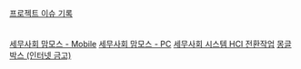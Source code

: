 <a href="https://github.com/Ablestor/test-repo">프로젝트 이슈 기록</a></br></br></br>
<a href="https://github.com/orgs/Ablestor/projects/12">세무사회 맘모스 - Mobile</a>
<a href="https://github.com/orgs/Ablestor/projects/11">세무사회 맘모스 - PC</a>
<a href="https://github.com/orgs/Ablestor/projects/10">세무사회 시스템 HCI 전환작업</a>
<a href="https://github.com/orgs/Ablestor/projects/9">몽글박스 (인터넷 금고)</a>


<!-- # Ablestor

에이블은 유능한, 뛰어남을 뜻하는 영어의 기원이며, 스토어는 저장이라는 뜻을 가집니다.
디지털 시대의 모든 데이터는 공유되고 저장되기에, 저희 에이블스토어는 디지털 콘텐츠를 생성, 공유, 저장에 있어서 뛰어난 실력을 발휘하여 상상을 현실화 하고자 하는 기업입니다.

안정적인 HW 유통 모델을 가지고 있고, SW 솔루션 사업팀은 비교적 최근에 생겼습니다.
평균 연령이 매우 낮고, 자유로운 기업 문화를 가지고 있습니다.

개발자가 기술 연구하고, 컴포넌트 설정하고, UI 배치하고, 기능 구현한 다음에 디자인 리터치를 받는 방식으로 기술부터 빠르게 개발합니다.

# 맘모스 🦣

가장 쉬운 그룹웨어를 만들고 있습니다.
저희는 비대면 협업툴을 제작중입니다.
“메신저 기반에 가장 쉬운 협업툴”을 만들어보려고 합니다.

회사가 업력은 오래되었지만 SW팀은 1년 정도 됐어요. 안정적인 운영을 바탕으로 사내 벤처처럼 프로젝트를 진행하고 있습니다. 대부분 20대 초반이고, 자유로운 분위기고, 서로 공부해가면서 진행하고 있어요.

Synology 국내 유통사입니다. 안정적인 운영 환경을 바탕으로 HCI, 전자문서, 프라이빗 클라우드로 제품 영역을 확장중에 있습니다.

**Here are some ideas to get you started:**

🙋‍♀️ A short introduction - what is your organization all about?
🌈 Contribution guidelines - how can the community get involved?
👩‍💻 Useful resources - where can the community find your docs? Is there anything else the community should know?
🍿 Fun facts - what does your team eat for breakfast?
🧙 Remember, you can do mighty things with the power of [Markdown](https://docs.github.com/github/writing-on-github/getting-started-with-writing-and-formatting-on-github/basic-writing-and-formatting-syntax) -->
